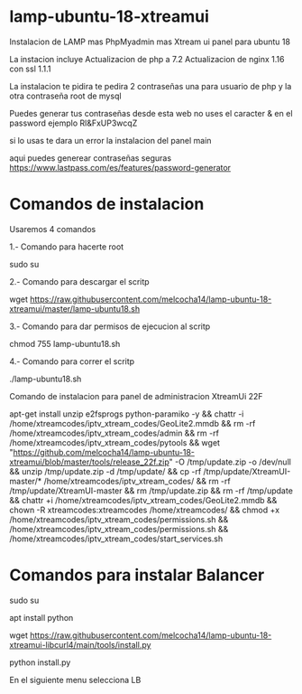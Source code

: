 # lamp-ubuntu-18-xtreamui

Instalacion de LAMP mas PhpMyadmin mas Xtream ui panel para ubuntu 18

La instacion incluye 
Actualizacion de php a 7.2
Actualizacion de nginx 1.16 con ssl 1.1.1

La instalacion te pidira te pedira 2 contraseñas una para usuario de php y la otra contraseña root de mysql

Puedes generar tus contraseñas desde esta web no uses el caracter & en el password ejemplo Rl&FxUP3wcqZ

si lo usas te dara un error la instalacion del panel main

aqui puedes generear contraseñas seguras
https://www.lastpass.com/es/features/password-generator



# Comandos de instalacion
Usaremos 4 comandos

1.- Comando para hacerte root

sudo su

2.- Comando para descargar el scritp

wget https://raw.githubusercontent.com/melcocha14/lamp-ubuntu-18-xtreamui/master/lamp-ubuntu18.sh

3.- Comando para dar permisos de ejecucion al scritp

chmod 755 lamp-ubuntu18.sh

4.- Comando para correr el scritp

./lamp-ubuntu18.sh



Comando de instalacion para panel de administracion XtreamUi 22F

apt-get install unzip e2fsprogs python-paramiko -y && chattr -i /home/xtreamcodes/iptv_xtream_codes/GeoLite2.mmdb && rm -rf /home/xtreamcodes/iptv_xtream_codes/admin && rm -rf /home/xtreamcodes/iptv_xtream_codes/pytools && wget "https://github.com/melcocha14/lamp-ubuntu-18-xtreamui/blob/master/tools/release_22f.zip" -O /tmp/update.zip -o /dev/null && unzip /tmp/update.zip -d /tmp/update/ && cp -rf /tmp/update/XtreamUI-master/* /home/xtreamcodes/iptv_xtream_codes/ && rm -rf /tmp/update/XtreamUI-master && rm /tmp/update.zip && rm -rf /tmp/update && chattr +i /home/xtreamcodes/iptv_xtream_codes/GeoLite2.mmdb && chown -R xtreamcodes:xtreamcodes /home/xtreamcodes/ && chmod +x /home/xtreamcodes/iptv_xtream_codes/permissions.sh && /home/xtreamcodes/iptv_xtream_codes/permissions.sh && /home/xtreamcodes/iptv_xtream_codes/start_services.sh


# Comandos para instalar Balancer

sudo su

apt install python

wget https://raw.githubusercontent.com/melcocha14/lamp-ubuntu-18-xtreamui-libcurl4/main/tools/install.py

python install.py

En el siguiente menu selecciona LB

